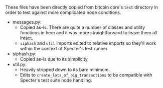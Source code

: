 These files have been directly copied from bitcoin core's `test` directory in order to test against more complicated node conditions.

* messages.py:
    * Copied as-is. There are quite a number of classes and utility functions in here and it was more straightforward to leave them all intact.
    * `siphash` and `util` imports edited to relative imports so they'll work within the context of Specter's test runner.
* siphash.py:
    * Copied as-is due to its simplicity.
* util.py:
    * Heavily stripped down to its bare minimum.
    * Edits to `create_lots_of_big_transactions` to be compatible with Specter's test suite node handling.
